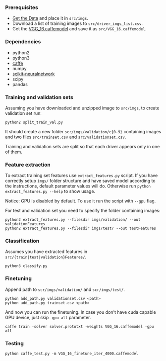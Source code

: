 ### Prerequisites ###

- [Get the Data](https://www.kaggle.com/c/state-farm-distracted-driver-detection/data) and place it in `src/imgs`.
- Download a list of training images to `src/driver_imgs_list.csv`.
- Get the [VGG_16.caffemodel](https://gist.github.com/ksimonyan/211839e770f7b538e2d8) and save it as `src/VGG_16.caffemodel`.


### Dependencies ###

- python2
- python3
- [caffe](http://caffe.berkeleyvision.org)
- numpy
- [scikit-neuralnetwork](http://scikit-neuralnetwork.readthedocs.io/en/latest/guide_installation.html)
- scipy
- pandas


### Training and validation sets ###

Assuming you have downloaded and unzipped image to `src/imgs`, to create validation set run:

```
python2 split_train_val.py
```

It should create a new folder `scr/imgs/validation/c{0-9}` containing images and two files `src/trainset.csv` and `src/validationset.csv`.

Training and validation sets are split so that each driver appears only in one of them.


### Feature extraction ###

To extract training set features use `extract_features.py` script. If you have correctly setup `imgs/` folder structure and have saved model according to the instructions, default parameter values will do. Otherwise run `python extract_features.py --help` to show usage.

Notice: GPU is disabled by default. To use it run the script with 
`--gpu` flag.

For test and validation set you need to specify the folder containing images:

```
python2 extract_features.py --filesdir imgs/validation/ --out validationFeatures
python2 extract_features.py --filesdir imgs/test/ --out testFeatures
```


### Classification ###

Assumes you have extracted features in  `src/{train|test|validation}Features/`.

```
python3 classify.py
```


### Finetuning ###

Append path to `scr/imgs/validation/` and `scr/imgs/test/`.

```
python add_path.py validationset.csv <path>
python add_path.py trainset.csv <path>
```

And now you can run the finetuning. In case you don't have cuda capable GPU device, just skip `-gpu all` parameter.

```
caffe train -solver solver.prototxt -weights VGG_16.caffemodel -gpu all
```

### Testing ###

```
python caffe_test.py -m VGG_16_finetune_iter_4000.caffemodel
```
